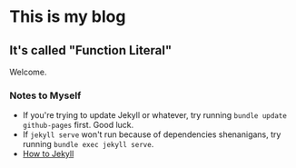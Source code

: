 # This is my blog
## It's called "Function Literal"

Welcome.

### Notes to Myself

- If you're trying to update Jekyll or whatever, try running `bundle update github-pages` first. Good luck.
- If `jekyll serve` won't run because of dependencies shenanigans, try running `bundle exec jekyll serve`.
- [How to Jekyll](https://help.github.com/articles/setting-up-your-github-pages-site-locally-with-jekyll/)
